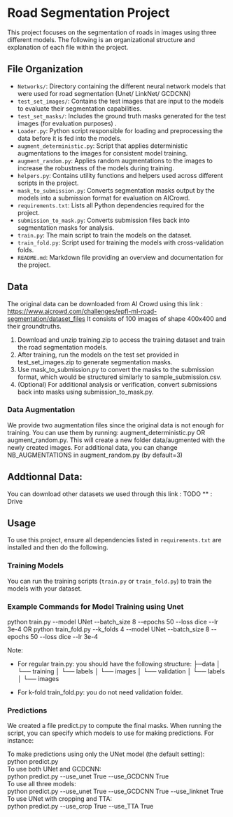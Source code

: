  # Road Segmentation Project

This project focuses on the segmentation of roads in images using three different models.
 The following is an organizational structure and explanation of each file within the project.

## File Organization

- `Networks/`: Directory containing the different neural network models that were used for road segmentation (Unet/ LinkNet/  GCDCNN)
- `test_set_images/`: Contains the test images that are input to the models to evaluate their segmentation capabilities.
- `test_set_masks/`: Includes the ground truth masks generated for the test images (for evaluation purposes) .
- `Loader.py`: Python script responsible for loading and preprocessing the data before it is fed into the models.
- `augment_deterministic.py`: Script that applies deterministic augmentations to the images for consistent model training.
- `augment_random.py`: Applies random augmentations to the images to increase the robustness of the models during training.
- `helpers.py`: Contains utility functions and helpers used across different scripts in the project.
- `mask_to_submission.py`: Converts segmentation masks output by the models into a submission format for evaluation on AICrowd.
- `requirements.txt`: Lists all Python dependencies required for the project.
- `submission_to_mask.py`: Converts submission files back into segmentation masks for analysis.
- `train.py`: The main script to train the models on the dataset.
- `train_fold.py`: Script used for training the models with cross-validation folds.
- `README.md`: Markdown file providing an overview and documentation for the project.


## Data
The original data can be downloaded from AI Crowd using this link : https://www.aicrowd.com/challenges/epfl-ml-road-segmentation/dataset_files
It consists of 100 images of shape 400x400 and their groundtruths. 
1) Download and unzip training.zip to access the training dataset and train the road segmentation models.
2) After training, run the models on the test set provided in test_set_images.zip to generate segmentation masks.
3) Use mask_to_submission.py to convert the masks to the submission format, which would be structured similarly to sample_submission.csv.
4) (Optional) For additional analysis or verification, convert submissions back into masks using submission_to_mask.py.

### Data Augmentation 
We provide two augmentation files since the original data is not enough for training. 
You can use them by running: augment_deterministic.py OR augment_random.py. This will create a new folder data/augmented with the newly created images.
For additional data, you can change NB_AUGMENTATIONS in augment_random.py (by default=3)

## Addtionnal Data:
You can download other datasets we used through this link :
TODO ** : Drive

## Usage
To use this project, ensure all dependencies listed in `requirements.txt` are installed and then do the following.

### Training Models
You can run the training scripts (`train.py` or `train_fold.py`) to train the models with your dataset.
### Example Commands for Model Training using Unet
python train.py --model UNet --batch_size 8 --epochs 50 --loss dice --lr 3e-4
OR
python train_fold.py --k_folds 4 --model UNet --batch_size 8 --epochs 50 --loss dice --lr 3e-4 

Note: 
- For regular train.py: you should have the following structure:
├─data
│ └── training
│	└── labels
│ 	└── images
│ └── validation
│	└── labels
│ 	└── images

- For k-fold train_fold.py: you do not need validation folder.

### Predictions
We created a file predict.py to compute the final masks.
When running the script, you can specify which models to use for making predictions. For instance:

To make predictions using only the UNet model (the default setting):<br>
	 python predict.py<br>
To use both UNet and GCDCNN:<br>
	 python predict.py --use_unet True --use_GCDCNN True<br>
To use all three models:<br>
	 python predict.py --use_unet True --use_GCDCNN True --use_linknet True<br>
To use UNet with cropping and TTA:<br>
	 python predict.py --use_crop True --use_TTA True<br>


